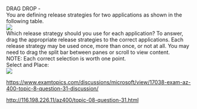 DRAG DROP -<br/>You are defining release strategies for two applications as shown in the following table.<br/><img src="https://www.examtopics.com/assets/media/exam-media/04257/0045000001.png" class="in-exam-image"/><br/>Which release strategy should you use for each application? To answer, drag the appropriate release strategies to the correct applications. Each release strategy may be used once, more than once, or not at all. You may need to drag the split bar between panes or scroll to view content.<br/>NOTE: Each correct selection is worth one point.<br/>Select and Place:<br/><img src="https://www.examtopics.com/assets/media/exam-media/04257/0045100001.png" class="in-exam-image"/><br/><p><a href="https://www.examtopics.com/discussions/microsoft/view/17038-exam-az-400-topic-8-question-31-discussion/">https://www.examtopics.com/discussions/microsoft/view/17038-exam-az-400-topic-8-question-31-discussion/</a></p><p><a href="http://116.198.226.11/az400/topic-08-question-31.html">http://116.198.226.11/az400/topic-08-question-31.html</a></p><script src="https://giscus.app/client.js"                    data-repo="azsamples/az204"                    data-repo-id="R_kgDOMRXzDQ"                    data-category="General"                    data-category-id="DIC_kwDOMRXzDc4Cgi27"                    data-mapping="pathname"                    data-strict="0"                    data-reactions-enabled="0"                    data-emit-metadata="0"                    data-input-position="bottom"                    data-theme="preferred_color_scheme"                    data-lang="en"                    crossorigin="anonymous"                    async>                    </script>
